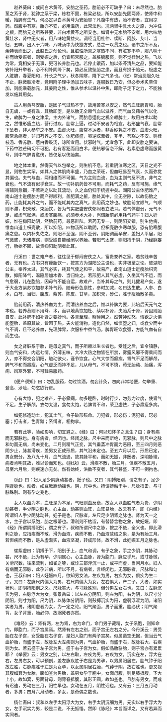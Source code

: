 <!-- { "loadSidebar": true } -->
　　赵养葵曰：或问白术黄芩，安胎之圣药，胎前必不可缺乎？曰：未尽然也。胎茎之系于肾，犹钟之系于梁，栋柱不固，栋梁必挠，所以安胎先固两肾，使肾中和暖，始脾有生气，何必定以白术黄芩为安胎耶？凡腹中有热，胎不安者，宜用凉药。然腹中有寒，胎亦不安，必用温药，此常法也。况两肾中具水火之原，为冲任之根，而胎元之所系甚要，非白术黄芩之所安也。如肾中无水胎不安者，用六味地黄壮水，肾中无火者，用八味地黄益火。调经当用杜仲、续断、阿胶、艾叶、当归、五味，出入于六味、八味汤中为快捷方式，总之一以贯之也。诸书之所不及，余特表而出之，此赵氏之创论也。且脏性所禀之寒热不同，有脏寒不孕，服八味十补而始受娠者，则受娠之后，仍宜照常服之，盖脏腑服惯，则不觉桂附之热，飞以为常，竟相安于无事，更可长养胎元也。若停止暖药，加以条芩清热之品，要知能安补阳升举者，必不利补阴降下矣，势必反致坠胎之患，而且有损于胎元。极虚之人脏腑，春夏阳和，升长之气少，秋冬阴寒，降下之气多也。（张）常治恶阻久吐不止，脉微肢冷者，竟用附子理中汤加五味子，连服数日乃安，但必参术炙草倍加，则能乘载胎元，其姜附之性，惟从参术以温补中焦，即附子走下之力，不能独发以施其用矣。

　　古人用黄芩安胎，是因子气过热不宁，故用苦寒以安之，然气血旺脾胃和，胎自无虞，一或有乖，其胎即堕，是以胎无全赖气血以滋养，而气血又藉谷气以化生，故脾为一身之津梁，主内外诸气，而胎息运化之机全赖脾土，故用白术以助之，然惟形瘦血热，营行过疾，胎常上逼，过动不安者为相宜。若形盛气衰，胎常下坠者，非人参举之不安。血虚火旺，腹常不运者，非香砂耗之不安。血虚火旺，腹常急痛者，非归芍养之不安。体肥痰盛，呕逆眩晕者，非半、苓豁之不安。则桂枝汤、香苏散、葱白香豉汤，谅所宜用。伏邪时气，尤宜急下，此即安胎之要诀。下药中独芒硝切不可犯，若有客犯而用白术，便热邪留恋不解，若素患虚寒而服黄芩，则中气脾胃愈伤，皆仅足以伤胎矣。

　　地之体本重，然得天气以包举之，则生机不息。若重阴泣寒之区，天日之光不显，则物生实罕，如其人之体肌肉丰盛，乃血之荣旺，但血旺易至气衰，久而弥觉其偏也。夫气与血，两相维而不可偏，气为主则血流，血为主则气反不流，非气之衰也，气不流有似乎衰耳。故一切补肌药皆不可用，而耗气之药，反有可施，缘气得辅则愈锢，不若耗之以助其流动，久之血仍归于统握中矣。湖阳公主体肥难产，南山道士迸瘦胎方而产得顺利，盖肥满之躯，胎处其中，全无空隙，以故伤胎之药，止能耗其外之气，而不能耗其内之真气，此用药之妙也。故胎前宜顺气，气顺则不滞，枳壳散、束胎饮，皆为气实肥盛安佚郁闷者立法耳。若气体虚弱，元气不足，或虚气胀满，或虚寒腹痛，必须参术大补，岂谓胎前必用耗气药乎？妇人妊娠，惟在抑阳助阴，然胎前药，最恶群队。若药无专一，则阴阳交错，别生他病，惟南山道士枳壳散，所以抑阳，四物汤所以助阴，但枳壳散少寒单服，恐有胎寒腹痛之患。以内补丸佐之，则阳不至强，阴不至弱，阴阳调而孕安，盖妇人平居，阳气微盛，无诸疾病，则受娠自能经闭以养胎。若阳气太盛，则阳搏于阴，乃经脉妄行，胎始不固，故贵抑阳助阴者此耳。

　　丹溪曰：世之难产者，往往见于郁闷安佚之人，富贵豢养之家。若贫贱辛苦者，无有也。方书只有瘦胎饮一，按其方为湖阳公主设也，实非极至之论。彼湖阳公主，奉养太过，其气必实，耗其气使之和平，故易产，此南山道士迸瘦胎枳壳散，抑阳降气，温隐居加木香、当归佐之。若形肥人其气必虚，久坐其气不运，而气愈弱，儿在胞胎，因母气不能自运，故难产，当补其母之气，则儿健易产矣，遂于大全方紫苏饮加参术补气药，随母形色禀性，参时加减，名曰达生散。人参、白术，白芍、当归、腹皮、紫苏、陈皮、甘草，加枳壳，砂仁，胜于瘦胎散多矣。

　　胎前用药，清热养血为主，而清热养血之后，惟以补脾为要，此培后天元气之本也。若养葵则不用芩、术，而以地黄饮加杜、续以补肾，夫胎系于肾，肾固则胎自安，此补脾不如补肾之要妙也。各具至理，察候用之。然劳神动怒，情欲之火俱能堕胎，盖原其故，皆因于热。夫火能消物，造化自然，如惯堕之妇，或食少而中气不调，且不必养血，先理脾胃，次服补中益气汤，脾胃旺饮食强，方能气血有自而生也。

　　女之肾脏系于胎，是母之真气，而子所赖以生长者也。受妊之后，宜令镇静，则血气安和，内远七情，外薄五味，大冷大热之物皆在所禁，雾露风邪不得乘间而入，亦不得交合阴阳，触动欲火，谨节饮食。心气大惊而癫疾，肾气不足而解颅，脾气不和而羸瘦，心气虚乏而神不足，儿从母气，不可不慎，苟无胎动、胎痛，泻痢、风寒外邪，不可轻易服药。

　　《便产须知》曰：勿乱服药，勿过饮酒，勿妄针灸，勿向非常地便，勿举重、登高、涉险，勿恣欲行房。

　　心有大惊，犯之难产，子必癫痫。勿多睡卧，时时行步，勿劳力过度，使肾气不足，生子解颅。衣勿太温，食勿太饱，若脾胃不和，荣卫虚怯，子必羸瘦多病。

　　如犯修造动土，犯其土气，令子破形殒命。刀犯者，形必伤；泥犯者，窍必塞；打击者，色青黯；系缚者，相拘挛。

　　若有此等，验如影响，切宜避之。《经》曰：何以知怀子之且生？曰：身有病而无邪脉也。身有病者，经闭也。经闭之脉，尺中来而断绝，无邪脉，则尺中之脉和匀而无病，尚未变化，二月则精气正变，其气垂蒸冲胃而为恶阻，至三四月则恶阴少止，脉甚滑疾，盖男女正成形质，其气沿未定也。至五六月以后，形质已定，男女既分，及八九十月，血气流通，故其脉平和，而如无娠，非医者，深明脉理，病者肯明其故，难以诊而知也。《脉诀》云，滑疾不散，胎三月，但疾不散五月，母至六月后，则疾速亦无矣。然有始终，洪数不变者，其气甚盛，不可一例拘也。

　　《经》曰：妇人足少阴脉动甚者，妊子也。又曰：阴搏阳别，谓之有子，足少阴肾脉也。动者，如豆厥厥动摇也。阴，尺中也。搏谓搏触于手，尺脉搏击，与寸脉殊别。则有孕之兆也。

　　女人以血为本，血旺是为本足，气旺则血反衰，故女人以血胜气者为贵，少阴动甚者，手少阴之脉也。心主血，动甚则血旺，血旺易胎，故云有子，即《内经》所谓妇人手少阴脉动甚，妊子是也。尺脉者，左尺足少阴肾之脉也。肾为天一之水，主子宫以系胞，胎之根蒂也。滑利则不枯涩，有替替含物之象，故妊娠，即《经》所谓阴搏阳别，谓之有子，叔和所谓尺中之脉，按之不绝，全义也。即此滑利之脉，应指疾而不散，滑为血液，疾而不散，乃血液敛结之象，是为有胎三月。若但疾而不散，是从虚渐实，血液坚凝，转成形体，故不滑，此妊娠五月之脉也。

　　崔紫虚曰：阴搏于下，阳别于上，血气和调，有子之象，手之少阴，其脉动甚，尺不绝，此为有孕，少阴属心，心主血脉，肾为胞门，脉应乎尺，或寸脉微，关滑尺数，往来流利，如雀之啄，或诊三部浮沉一止，或平而虚，当问月水。妇人有病而无邪脉，此孕非病，所以不月。有病者，言经闭也。无邪脉者，尺脉和匀也，王叔和曰：妇人妊娠四月，欲知男女法，左疾为男，右疾为女，俱疾为生二子。又曰：左脉尺内偏大为男，右尺内偏大为女，左右俱大，产二子。大者，如实状也，即阴搏阳别之义。尺脉实大，与寸脉殊别，但分男左女右也。又曰：左脉沉实为男，右脉浮大为女。张景岳曰：以左右分阴阳，则左为阳，右为阴，以尺寸分阴阳，则寸为阳，尺为阴，以脉体分阴阳，则鼓搏沉实为阳，虚弱浮涩为阴，诸阳实者为男，诸阴虚者为女，为一定之论。阳气聚面，男子面重，胎必伏；阴气聚背，女子背重，胎必仰，故溺死者亦然。

　　《难经》云：肾有两，左为肾，右为命门，命门男子藏精，女子系胞，则知命门，即胞门，而子宫属焉。然肾有左右之别，而子宫无左右之分。今丹溪云：男受胎在左子宫，女受胎在右子宫，是妇人胞门有两子宫矣。似属凿空无据，但当云气血护胎，而盛于左，故脉左大左疾则为男，气血护胎，而盛于右，故脉右大、右疾则为女。若云盛于左子宫为男，盛于右子宫为女。假如品胎骈胎，则子宫亦有累累耶？《举要》云：男女之别，以左右取，左疾为男，右疾为女，沉实在左，浮大在右，左男右女，可以预剖，盖左脉疾胜于右是为男孕，以男属阳居左，胎气钟于阳故左胜，右脉疾胜于左是为女孕，以女属阴居右胎，气钟于阴，故右胜也。更又视其腹如箕为女胎，腹如釜为男胎，盖男女孕于胞中，女面母腹，则足膝抵腹，下大上小，故如箕，男面背母，则背脊抵腹，其形正圆，故如釜也。且胎有男女，而成有迟速，男动在三月，阳性早也。女动在五月，阴性迟也。又有云：三月五月动者，多男；四月六月动者，多女，是奇偶之数也。

　　杨仁斋曰：叔和以左手太阳浮大为女，右手太阴沉细为男。元实以右手浮大为女，左手沉实为男，较是二说，不无抵悟。然即《脉经》本旨而详之，又有若异而实同者。

